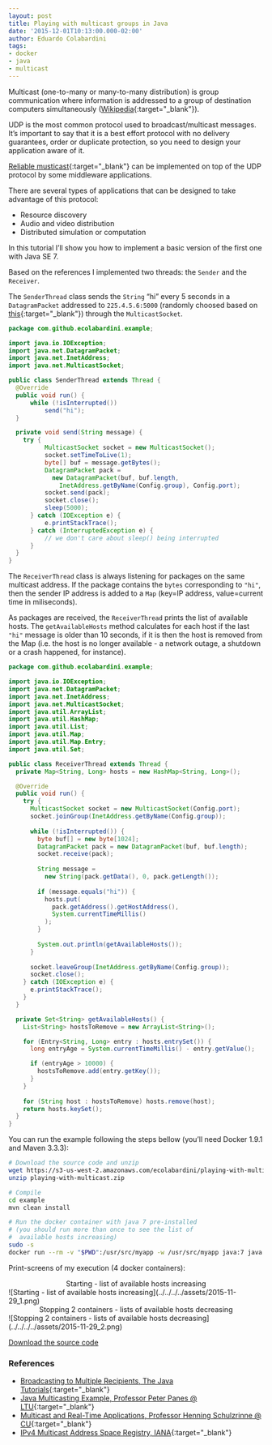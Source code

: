 ```yaml
---
layout: post
title: Playing with multicast groups in Java
date: '2015-12-01T10:13:00.000-02:00'
author: Eduardo Colabardini
tags:
- docker
- java
- multicast
---
```

Multicast (one-to-many or many-to-many distribution) is group communication where information is addressed to a group of destination computers simultaneously ([Wikipedia](https://en.wikipedia.org/wiki/Multicast){:target="_blank"}).

UDP is the most common protocol used to broadcast/multicast messages. It’s important to say that it is a best effort protocol with no delivery guarantees, order or duplicate protection, so you need to design your application aware of it.

[Reliable musticast](https://en.wikipedia.org/wiki/Reliable_multicast){:target="_blank"} can be implemented on top of the UDP protocol by some middleware applications.

There are several types of applications that can be designed to take advantage of this protocol:

* Resource discovery
* Audio and video distribution
* Distributed simulation or computation

In this tutorial I’ll show you how to implement a basic version of the first one with Java SE 7.

Based on the references I implemented two threads: the ``Sender`` and the ``Receiver``.

The ``SenderThread`` class sends the ``String`` “hi” every 5 seconds in a ``DatagramPacket`` addressed to ``225.4.5.6:5000`` (randomly choosed based on [this](http://www.iana.org/assignments/multicast-addresses/multicast-addresses.xhtml){:target="_blank"}) through the ``MulticastSocket``.

~~~java
package com.github.ecolabardini.example;

import java.io.IOException;
import java.net.DatagramPacket;
import java.net.InetAddress;
import java.net.MulticastSocket;

public class SenderThread extends Thread {
  @Override
  public void run() {
      while (!isInterrupted())
          send("hi");
  }

  private void send(String message) {
    try {
          MulticastSocket socket = new MulticastSocket();
          socket.setTimeToLive(1);
          byte[] buf = message.getBytes();
          DatagramPacket pack = 
            new DatagramPacket(buf, buf.length, 
              InetAddress.getByName(Config.group), Config.port);
          socket.send(pack);
          socket.close();
          sleep(5000);
      } catch (IOException e) {
          e.printStackTrace();
      } catch (InterruptedException e) {
          // we don't care about sleep() being interrupted
      }
  }
}
~~~

The ``ReceiverThread`` class is always listening for packages on the same multicast address. If the package contains the ``bytes`` corresponding to ``"hi"``, then the sender IP address is added to a ``Map`` (key=IP address, value=current time in miliseconds).

As packages are received, the ``ReceiverThread`` prints the list of available hosts. The ``getAvailableHosts`` method calculates for each host if the last ``"hi"`` message is older than 10 seconds, if it is then the host is removed from the Map (i.e. the host is no longer available - a network outage, a shutdown or a crash happened, for instance). 

~~~java
package com.github.ecolabardini.example;

import java.io.IOException;
import java.net.DatagramPacket;
import java.net.InetAddress;
import java.net.MulticastSocket;
import java.util.ArrayList;
import java.util.HashMap;
import java.util.List;
import java.util.Map;
import java.util.Map.Entry;
import java.util.Set;

public class ReceiverThread extends Thread {
  private Map<String, Long> hosts = new HashMap<String, Long>();

  @Override
  public void run() {
    try {
      MulticastSocket socket = new MulticastSocket(Config.port);
      socket.joinGroup(InetAddress.getByName(Config.group));
        
      while (!isInterrupted()) {
        byte buf[] = new byte[1024];
        DatagramPacket pack = new DatagramPacket(buf, buf.length);
        socket.receive(pack);
              
        String message = 
          new String(pack.getData(), 0, pack.getLength());
          
        if (message.equals("hi")) {
          hosts.put(
            pack.getAddress().getHostAddress(), 
            System.currentTimeMillis()
          );
        }
        
        System.out.println(getAvailableHosts());
      }
          
      socket.leaveGroup(InetAddress.getByName(Config.group));
      socket.close();
    } catch (IOException e) {
      e.printStackTrace();
    }
  }

  private Set<String> getAvailableHosts() {
    List<String> hostsToRemove = new ArrayList<String>();

    for (Entry<String, Long> entry : hosts.entrySet()) {
      long entryAge = System.currentTimeMillis() - entry.getValue();

      if (entryAge > 10000) {
        hostsToRemove.add(entry.getKey());
      }
    }
      
    for (String host : hostsToRemove) hosts.remove(host);
    return hosts.keySet();
  }
}
~~~

You can run the example following the steps bellow (you’ll need Docker 1.9.1 and Maven 3.3.3):

~~~bash
# Download the source code and unzip
wget https://s3-us-west-2.amazonaws.com/ecolabardini/playing-with-multicast.zip
unzip playing-with-multicast.zip

# Compile
cd example
mvn clean install

# Run the docker container with java 7 pre-installed
# (you should run more than once to see the list of
#  available hosts increasing)
sudo -s
docker run --rm -v "$PWD":/usr/src/myapp -w /usr/src/myapp java:7 java -jar target/example-1.0.jar
~~~

Print-screens of my execution (4 docker containers):

<center>Starting - list of available hosts increasing</center>
![Starting - list of available hosts increasing](../../../../assets/2015-11-29_1.png)

<center>Stopping 2 containers - lists of available hosts decreasing</center>
![Stopping 2 containers - lists of available hosts decreasing](../../../../assets/2015-11-29_2.png)

[Download the source code](https://s3-us-west-2.amazonaws.com/ecolabardini/playing-with-multicast.zip)

### References
* [Broadcasting to Multiple Recipients, The Java Tutorials](https://docs.oracle.com/javase/tutorial/networking/datagrams/broadcasting.html){:target="_blank"}
* [Java Multicasting Example, Professor Peter Panes @ LTU](http://staff.www.ltu.se/~peppar/java/multicast_example/){:target="_blank"}
* [Multicast and Real-Time Applications, Professor Henning Schulzrinne @ CU](http://www.cs.columbia.edu/~hgs/teaching/internet/mcast2.pdf){:target="_blank"}
* [IPv4 Multicast Address Space Registry, IANA](http://www.iana.org/assignments/multicast-addresses/multicast-addresses.xhtml){:target="_blank"}

